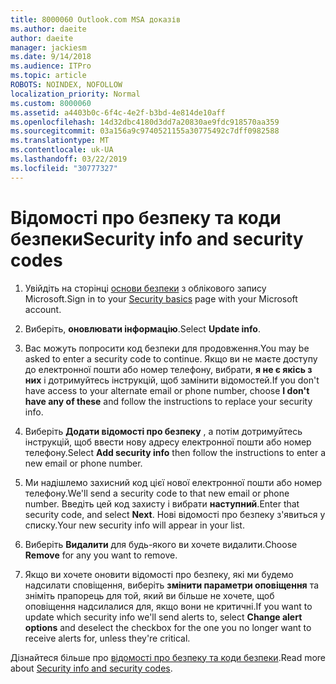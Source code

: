 ```yaml
---
title: 8000060 Outlook.com MSA доказів
ms.author: daeite
author: daeite
manager: jackiesm
ms.date: 9/14/2018
ms.audience: ITPro
ms.topic: article
ROBOTS: NOINDEX, NOFOLLOW
localization_priority: Normal
ms.custom: 8000060
ms.assetid: a4403b0c-6f4c-4e2f-b3bd-4e814de10aff
ms.openlocfilehash: 14d32dbc4180d3dd7a20830ae9fdc918570aa359
ms.sourcegitcommit: 03a156a9c9740521155a30775492c7dff0982588
ms.translationtype: MT
ms.contentlocale: uk-UA
ms.lasthandoff: 03/22/2019
ms.locfileid: "30777327"
---
```

# <a name="security-info-and-security-codes"></a><span data-ttu-id="3e406-102">Відомості про безпеку та коди безпеки</span><span class="sxs-lookup"><span data-stu-id="3e406-102">Security info and security codes</span></span>

1. <span data-ttu-id="3e406-103">Увійдіть на сторінці [основи безпеки](https://account.microsoft.com/security) з облікового запису Microsoft.</span><span class="sxs-lookup"><span data-stu-id="3e406-103">Sign in to your [Security basics](https://account.microsoft.com/security) page with your Microsoft account.</span></span> 
    
2. <span data-ttu-id="3e406-104">Виберіть, **оновлювати інформацію**.</span><span class="sxs-lookup"><span data-stu-id="3e406-104">Select **Update info**.</span></span> 
    
3. <span data-ttu-id="3e406-105">Вас можуть попросити код безпеки для продовження.</span><span class="sxs-lookup"><span data-stu-id="3e406-105">You may be asked to enter a security code to continue.</span></span> <span data-ttu-id="3e406-106">Якщо ви не маєте доступу до електронної пошти або номер телефону, вибрати, **я не є якісь з них** і дотримуйтесь інструкцій, щоб замінити відомостей.</span><span class="sxs-lookup"><span data-stu-id="3e406-106">If you don't have access to your alternate email or phone number, choose **I don't have any of these** and follow the instructions to replace your security info.</span></span> 
    
4. <span data-ttu-id="3e406-107">Виберіть **Додати відомості про безпеку** , а потім дотримуйтесь інструкцій, щоб ввести нову адресу електронної пошти або номер телефону.</span><span class="sxs-lookup"><span data-stu-id="3e406-107">Select **Add security info** then follow the instructions to enter a new email or phone number.</span></span> 
    
5. <span data-ttu-id="3e406-108">Ми надішлемо захисний код цієї нової електронної пошти або номер телефону.</span><span class="sxs-lookup"><span data-stu-id="3e406-108">We'll send a security code to that new email or phone number.</span></span> <span data-ttu-id="3e406-109">Введіть цей код захисту і вибрати **наступний**.</span><span class="sxs-lookup"><span data-stu-id="3e406-109">Enter that security code, and select **Next**.</span></span> <span data-ttu-id="3e406-110">Нові відомості про безпеку з'явиться у списку.</span><span class="sxs-lookup"><span data-stu-id="3e406-110">Your new security info will appear in your list.</span></span> 
    
6. <span data-ttu-id="3e406-111">Виберіть **Видалити** для будь-якого ви хочете видалити.</span><span class="sxs-lookup"><span data-stu-id="3e406-111">Choose **Remove** for any you want to remove.</span></span> 
    
7. <span data-ttu-id="3e406-112">Якщо ви хочете оновити відомості про безпеку, які ми будемо надсилати сповіщення, виберіть **змінити параметри оповіщення** та зніміть прапорець для той, який ви більше не хочете, щоб оповіщення надсилалися для, якщо вони не критичні.</span><span class="sxs-lookup"><span data-stu-id="3e406-112">If you want to update which security info we'll send alerts to, select **Change alert options** and deselect the checkbox for the one you no longer want to receive alerts for, unless they're critical.</span></span> 
    
<span data-ttu-id="3e406-113">Дізнайтеся більше про [відомості про безпеку та коди безпеки](https://support.microsoft.com/help/12428/).</span><span class="sxs-lookup"><span data-stu-id="3e406-113">Read more about [Security info and security codes](https://support.microsoft.com/help/12428/).</span></span>
  

